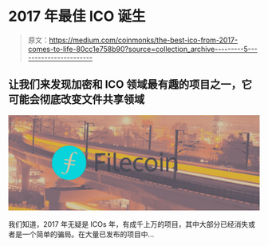 # 2017 年最佳 ICO 诞生

> 原文：<https://medium.com/coinmonks/the-best-ico-from-2017-comes-to-life-80cc1e758b90?source=collection_archive---------5----------------------->

## 让我们来发现加密和 ICO 领域最有趣的项目之一，它可能会彻底改变文件共享领域

![](img/c08ce816584dd950a4dbf1339e0fea80.png)

我们知道，2017 年无疑是 ICOs 年，有成千上万的项目，其中大部分已经消失或者是一个简单的骗局。在大量已发布的项目中…